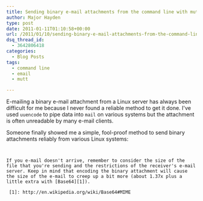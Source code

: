 ```yaml
---
title: Sending binary e-mail attachments from the command line with mutt
author: Major Hayden
type: post
date: 2011-01-11T01:10:58+00:00
url: /2011/01/10/sending-binary-e-mail-attachments-from-the-command-line-with-mutt/
dsq_thread_id:
  - 3642806418
categories:
  - Blog Posts
tags:
  - command line
  - email
  - mutt

---
```

E-mailing a binary e-mail attachment from a Linux server has always been difficult for me because I never found a reliable method to get it done. I've used `uuencode` to pipe data into `mail` on various systems but the attachment is often unreadable by many e-mail clients.

Someone finally showed me a simple, fool-proof method to send binary attachments reliably from various Linux systems:

```


If you e-mail doesn't arrive, remember to consider the size of the file that you're sending and the restrictions of the receiver's e-mail server. Keep in mind that encoding the binary attachment will cause the size of the e-mail to creep up a bit more (about 1.37x plus a little extra with [Base64][1]).

 [1]: http://en.wikipedia.org/wiki/Base64#MIME

